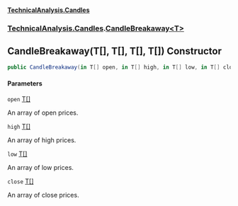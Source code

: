#### [TechnicalAnalysis.Candles](TechnicalAnalysis.Candles.md 'TechnicalAnalysis.Candles')
### [TechnicalAnalysis.Candles](TechnicalAnalysis.Candles.md#TechnicalAnalysis.Candles 'TechnicalAnalysis.Candles').[CandleBreakaway&lt;T&gt;](CandleBreakaway_T_.md 'TechnicalAnalysis.Candles.CandleBreakaway<T>')

## CandleBreakaway(T[], T[], T[], T[]) Constructor

```csharp
public CandleBreakaway(in T[] open, in T[] high, in T[] low, in T[] close);
```
#### Parameters

<a name='TechnicalAnalysis.Candles.CandleBreakaway_T_.CandleBreakaway(T[],T[],T[],T[]).open'></a>

`open` [T](CandleBreakaway_T_.md#TechnicalAnalysis.Candles.CandleBreakaway_T_.T 'TechnicalAnalysis.Candles.CandleBreakaway<T>.T')[[]](https://docs.microsoft.com/en-us/dotnet/api/System.Array 'System.Array')

An array of open prices.

<a name='TechnicalAnalysis.Candles.CandleBreakaway_T_.CandleBreakaway(T[],T[],T[],T[]).high'></a>

`high` [T](CandleBreakaway_T_.md#TechnicalAnalysis.Candles.CandleBreakaway_T_.T 'TechnicalAnalysis.Candles.CandleBreakaway<T>.T')[[]](https://docs.microsoft.com/en-us/dotnet/api/System.Array 'System.Array')

An array of high prices.

<a name='TechnicalAnalysis.Candles.CandleBreakaway_T_.CandleBreakaway(T[],T[],T[],T[]).low'></a>

`low` [T](CandleBreakaway_T_.md#TechnicalAnalysis.Candles.CandleBreakaway_T_.T 'TechnicalAnalysis.Candles.CandleBreakaway<T>.T')[[]](https://docs.microsoft.com/en-us/dotnet/api/System.Array 'System.Array')

An array of low prices.

<a name='TechnicalAnalysis.Candles.CandleBreakaway_T_.CandleBreakaway(T[],T[],T[],T[]).close'></a>

`close` [T](CandleBreakaway_T_.md#TechnicalAnalysis.Candles.CandleBreakaway_T_.T 'TechnicalAnalysis.Candles.CandleBreakaway<T>.T')[[]](https://docs.microsoft.com/en-us/dotnet/api/System.Array 'System.Array')

An array of close prices.